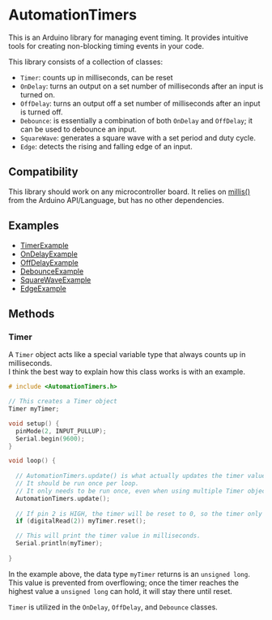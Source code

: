 # AutomationTimers
This is an Arduino library for managing event timing.
It provides intuitive tools for creating non-blocking timing events in your code.

This library consists of a collection of classes:
- `Timer`: counts up in milliseconds, can be reset
- `OnDelay`: turns an output on a set number of milliseconds after an input is turned on.
- `OffDelay`: turns an output off a set number of milliseconds after an input is turned off.
- `Debounce`: is essentially a combination of both `OnDelay` and `OffDelay`; it can be used to debounce an input.
- `SquareWave`: generates a square wave with a set period and duty cycle.
- `Edge`: detects the rising and falling edge of an input.



## Compatibility
This library should work on any microcontroller board.
It relies on [millis()](https://docs.arduino.cc/language-reference/en/functions/time/millis/) from the Arduino API/Language, but has no other dependencies.



## Examples
- [TimerExample](https://github.com/CMB27/AutomationTimers/blob/main/examples/TimerExample/TimerExample.ino)
- [OnDelayExample](https://github.com/CMB27/AutomationTimers/blob/main/examples/OnDelayExample/OnDelayExample.ino)
- [OffDelayExample](https://github.com/CMB27/AutomationTimers/blob/main/examples/OffDelayExample/OffDelayExample.ino)
- [DebounceExample](https://github.com/CMB27/AutomationTimers/blob/main/examples/DebounceExample/DebounceExample.ino)
- [SquareWaveExample](https://github.com/CMB27/AutomationTimers/blob/main/examples/SquareWaveExample/SquareWaveExample.ino)
- [EdgeExample](https://github.com/CMB27/AutomationTimers/blob/main/examples/EdgeExample/EdgeExample.ino)



## Methods

### Timer
A `Timer` object acts like a special variable type that always counts up in milliseconds.  
I think the best way to explain how this class works is with an example.
``` C++
# include <AutomationTimers.h>

// This creates a Timer object
Timer myTimer;

void setup() {
  pinMode(2, INPUT_PULLUP);
  Serial.begin(9600);
}

void loop() {
  
  // AutomationTimers.update() is what actually updates the timer value.
  // It should be run once per loop.
  // It only needs to be run once, even when using multiple Timer objects.
  AutomationTimers.update();
  
  // If pin 2 is HIGH, the timer will be reset to 0, so the timer only counts up when pin 2 is LOW.
  if (digitalRead(2)) myTimer.reset();

  // This will print the timer value in milliseconds.
  Serial.println(myTimer);
  
}
```
In the example above, the data type `myTimer` returns is an `unsigned long`.
This value is prevented from overflowing; once the timer reaches the highest value a `unsigned long` can hold, it will stay there until reset.

`Timer` is utilized in the `OnDelay`, `OffDelay`, and `Debounce` classes.

